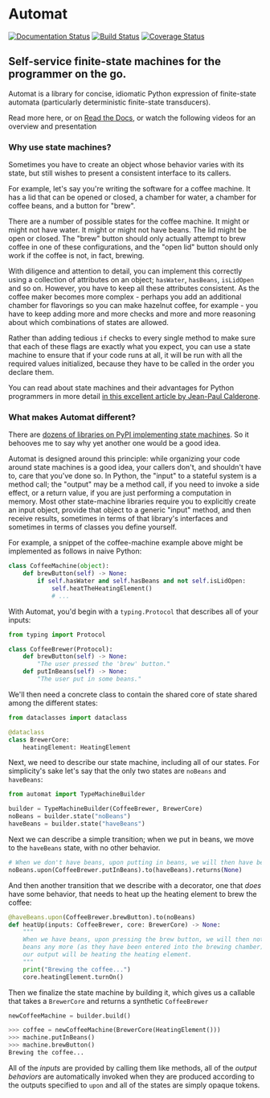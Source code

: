 # Automat #

[![Documentation Status](https://readthedocs.org/projects/automat/badge/?version=latest)](http://automat.readthedocs.io/en/latest/)
[![Build Status](https://github.com/glyph/automat/actions/workflows/ci.yml/badge.svg?branch=trunk)](https://github.com/glyph/automat/actions/workflows/ci.yml?query=branch%3Atrunk)
[![Coverage Status](http://codecov.io/github/glyph/automat/coverage.svg?branch=trunk)](http://codecov.io/github/glyph/automat?branch=trunk)

## Self-service finite-state machines for the programmer on the go. ##

Automat is a library for concise, idiomatic Python expression of finite-state
automata (particularly deterministic finite-state transducers).

Read more here, or on [Read the Docs](https://automat.readthedocs.io/), or watch the following videos for an overview and presentation

### Why use state machines? ###

Sometimes you have to create an object whose behavior varies with its state,
but still wishes to present a consistent interface to its callers.

For example, let's say you're writing the software for a coffee machine.  It
has a lid that can be opened or closed, a chamber for water, a chamber for
coffee beans, and a button for "brew".

There are a number of possible states for the coffee machine.  It might or
might not have water.  It might or might not have beans.  The lid might be open
or closed.  The "brew" button should only actually attempt to brew coffee in
one of these configurations, and the "open lid" button should only work if the
coffee is not, in fact, brewing.

With diligence and attention to detail, you can implement this correctly using
a collection of attributes on an object; `hasWater`, `hasBeans`, `isLidOpen`
and so on.  However, you have to keep all these attributes consistent.  As the
coffee maker becomes more complex - perhaps you add an additional chamber for
flavorings so you can make hazelnut coffee, for example - you have to keep
adding more and more checks and more and more reasoning about which
combinations of states are allowed.

Rather than adding tedious `if` checks to every single method to make sure that
each of these flags are exactly what you expect, you can use a state machine to
ensure that if your code runs at all, it will be run with all the required
values initialized, because they have to be called in the order you declare
them.

You can read about state machines and their advantages for Python programmers
in more detail [in this excellent article by Jean-Paul
Calderone](https://web.archive.org/web/20160507053658/https://clusterhq.com/2013/12/05/what-is-a-state-machine/).

### What makes Automat different? ###

There are
[dozens of libraries on PyPI implementing state machines](https://pypi.org/search/?q=finite+state+machine).
So it behooves me to say why yet another one would be a good idea.

Automat is designed around this principle: while organizing your code around
state machines is a good idea, your callers don't, and shouldn't have to, care
that you've done so.  In Python, the "input" to a stateful system is a method
call; the "output" may be a method call, if you need to invoke a side effect,
or a return value, if you are just performing a computation in memory.  Most
other state-machine libraries require you to explicitly create an input object,
provide that object to a generic "input" method, and then receive results,
sometimes in terms of that library's interfaces and sometimes in terms of
classes you define yourself.

For example, a snippet of the coffee-machine example above might be implemented
as follows in naive Python:

```python
class CoffeeMachine(object):
    def brewButton(self) -> None:
        if self.hasWater and self.hasBeans and not self.isLidOpen:
            self.heatTheHeatingElement()
            # ...
```

With Automat, you'd begin with a `typing.Protocol` that describes all of your
inputs:

```python
from typing import Protocol

class CoffeeBrewer(Protocol):
    def brewButton(self) -> None:
        "The user pressed the 'brew' button."
    def putInBeans(self) -> None:
        "The user put in some beans."
```

We'll then need a concrete class to contain the shared core of state shared
among the different states:

```python
from dataclasses import dataclass

@dataclass
class BrewerCore:
    heatingElement: HeatingElement
```

Next, we need to describe our state machine, including all of our states.  For
simplicity's sake let's say that the only two states are `noBeans` and
`haveBeans`:

```python
from automat import TypeMachineBuilder

builder = TypeMachineBuilder(CoffeeBrewer, BrewerCore)
noBeans = builder.state("noBeans")
haveBeans = builder.state("haveBeans")
```

Next we can describe a simple transition; when we put in beans, we move to the
`haveBeans` state, with no other behavior.

```python
# When we don't have beans, upon putting in beans, we will then have beans
noBeans.upon(CoffeeBrewer.putInBeans).to(haveBeans).returns(None)
```

And then another transition that we describe with a decorator, one that *does*
have some behavior, that needs to heat up the heating element to brew the
coffee:

```python
@haveBeans.upon(CoffeeBrewer.brewButton).to(noBeans)
def heatUp(inputs: CoffeeBrewer, core: BrewerCore) -> None:
    """
    When we have beans, upon pressing the brew button, we will then not have
    beans any more (as they have been entered into the brewing chamber) and
    our output will be heating the heating element.
    """
    print("Brewing the coffee...")
    core.heatingElement.turnOn()
```

Then we finalize the state machine by building it, which gives us a callable
that takes a `BrewerCore` and returns a synthetic `CoffeeBrewer`

```python
newCoffeeMachine = builder.build()
```

```python
>>> coffee = newCoffeeMachine(BrewerCore(HeatingElement()))
>>> machine.putInBeans()
>>> machine.brewButton()
Brewing the coffee...
```

All of the *inputs* are provided by calling them like methods, all of the
*output behaviors* are automatically invoked when they are produced according
to the outputs specified to `upon` and all of the states are simply opaque
tokens.
